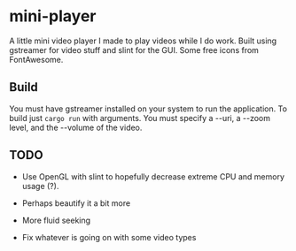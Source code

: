 # mini-player

A little mini video player I made to play videos while I do work. Built using
gstreamer for video stuff and slint for the GUI. Some free icons from
FontAwesome.

## Build

You must have gstreamer installed on your system to run the application. To build just 
`cargo run` with arguments. You must specify a --uri, a --zoom level, and the --volume 
of the video.

## TODO

- Use OpenGL with slint to hopefully decrease extreme CPU and memory usage (?).

- Perhaps beautify it a bit more

- More fluid seeking

- Fix whatever is going on with some video types